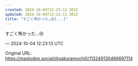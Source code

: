 ```yaml
---
created: 2024-10-04T12:23:13.301Z
updated: 2024-10-04T12:23:13.301Z
title: "すごく怖かった…😢[...]"
---
```


<p>すごく怖かった…😢</p>

&mdash; 2024-10-04 12:23:13 UTC

Original URL: https://mastodon.social/@sakuramochi0/113249130466697114
